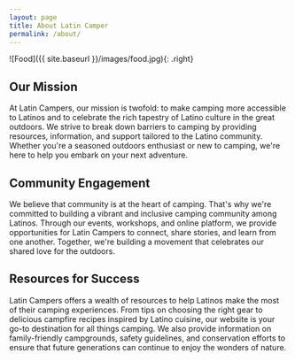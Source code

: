 ```yaml
---
layout: page
title: About Latin Camper
permalink: /about/
---
```


![Food]({{ site.baseurl }}/images/food.jpg){: .right}

## Our Mission

At Latin Campers, our mission is twofold: to make camping more accessible to Latinos and to celebrate the rich tapestry of Latino culture in the great outdoors. We strive to break down barriers to camping by providing resources, information, and support tailored to the Latino community. Whether you're a seasoned outdoors enthusiast or new to camping, we're here to help you embark on your next adventure.

## Community Engagement

We believe that community is at the heart of camping. That's why we're committed to building a vibrant and inclusive camping community among Latinos. Through our events, workshops, and online platform, we provide opportunities for Latin Campers to connect, share stories, and learn from one another. Together, we're building a movement that celebrates our shared love for the outdoors.

## Resources for Success

Latin Campers offers a wealth of resources to help Latinos make the most of their camping experiences. From tips on choosing the right gear to delicious campfire recipes inspired by Latino cuisine, our website is your go-to destination for all things camping. We also provide information on family-friendly campgrounds, safety guidelines, and conservation efforts to ensure that future generations can continue to enjoy the wonders of nature.